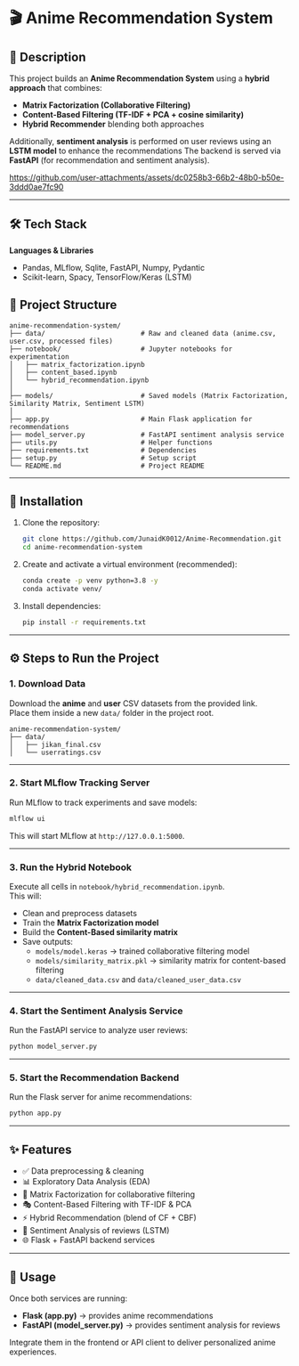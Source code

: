 # 🎬 Anime Recommendation System

## 📌 Description
This project builds an **Anime Recommendation System** using a **hybrid approach** that combines:

- **Matrix Factorization (Collaborative Filtering)**  
- **Content-Based Filtering (TF-IDF + PCA + cosine similarity)**  
- **Hybrid Recommender** blending both approaches  
 
Additionally, **sentiment analysis** is performed on user reviews using an **LSTM model** to enhance the recommendations
The backend is served via **FastAPI** (for recommendation and sentiment analysis).

https://github.com/user-attachments/assets/dc0258b3-66b2-48b0-b50e-3ddd0ae7fc90

---

## 🛠️ Tech Stack  
**Languages & Libraries**  
- Pandas, MLflow, Sqlite, FastAPI, Numpy, Pydantic
- Scikit-learn, Spacy, TensorFlow/Keras (LSTM)  


## 📂 Project Structure
```
anime-recommendation-system/
├── data/                        # Raw and cleaned data (anime.csv, user.csv, processed files)
├── notebook/                    # Jupyter notebooks for experimentation
│   ├── matrix_factorization.ipynb
│   ├── content_based.ipynb
│   └── hybrid_recommendation.ipynb
│
├── models/                      # Saved models (Matrix Factorization, Similarity Matrix, Sentiment LSTM)
│
├── app.py                       # Main Flask application for recommendations
├── model_server.py              # FastAPI sentiment analysis service
├── utils.py                     # Helper functions
├── requirements.txt             # Dependencies
├── setup.py                     # Setup script
└── README.md                    # Project README
```

---

## 🚀 Installation
1. Clone the repository:
   ```bash
   git clone https://github.com/JunaidK0012/Anime-Recommendation.git
   cd anime-recommendation-system
   ```

2. Create and activate a virtual environment (recommended):
   ```bash
   conda create -p venv python=3.8 -y
   conda activate venv/
   ```

3. Install dependencies:
   ```bash
   pip install -r requirements.txt
   ```

---

## ⚙️ Steps to Run the Project

### 1. Download Data
Download the **anime** and **user** CSV datasets from the provided link.  
Place them inside a new `data/` folder in the project root.

```
anime-recommendation-system/
├── data/
│   ├── jikan_final.csv
│   └── userratings.csv
```

---

### 2. Start MLflow Tracking Server
Run MLflow to track experiments and save models:
```bash
mlflow ui
```
This will start MLflow at `http://127.0.0.1:5000`.

---

### 3. Run the Hybrid Notebook
Execute all cells in `notebook/hybrid_recommendation.ipynb`.  
This will:
- Clean and preprocess datasets  
- Train the **Matrix Factorization model**  
- Build the **Content-Based similarity matrix**  
- Save outputs:
  - `models/model.keras` → trained collaborative filtering model
  - `models/similarity_matrix.pkl` → similarity matrix for content-based filtering
  - `data/cleaned_data.csv` and `data/cleaned_user_data.csv`

---

### 4. Start the Sentiment Analysis Service
Run the FastAPI service to analyze user reviews:
```bash
python model_server.py
```

---

### 5. Start the Recommendation Backend
Run the Flask server for anime recommendations:
```bash
python app.py
```

---

## ✨ Features
- ✅ Data preprocessing & cleaning  
- 📊 Exploratory Data Analysis (EDA)  
- 🔗 Matrix Factorization for collaborative filtering  
- 🎭 Content-Based Filtering with TF-IDF & PCA  
- ⚡ Hybrid Recommendation (blend of CF + CBF)  
- 📝 Sentiment Analysis of reviews (LSTM)  
- 🌐 Flask + FastAPI backend services  

---

## 📌 Usage
Once both services are running:
- **Flask (app.py)** → provides anime recommendations  
- **FastAPI (model_server.py)** → provides sentiment analysis for reviews  

Integrate them in the frontend or API client to deliver personalized anime experiences.  
